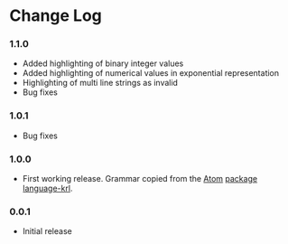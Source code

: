 # Change Log
### 1.1.0
- Added highlighting of binary integer values
- Added highlighting of numerical values in exponential representation
- Highlighting of multi line strings as invalid
- Bug fixes

### 1.0.1
- Bug fixes

### 1.0.0
- First working release. Grammar copied from the [Atom](https://atom.io/) [package language-krl](https://github.com/d4nuu8/language-krl).

### 0.0.1
- Initial release
